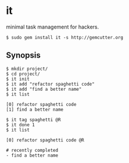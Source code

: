 it
==

minimal task management for hackers.

    $ sudo gem install it -s http://gemcutter.org

Synopsis
--------

    $ mkdir project/
    $ cd project/
    $ it init
    $ it add "refactor spaghetti code"
    $ it add "find a better name"
    $ it list

    [0] refactor spaghetti code
    [1] find a better name
    
    $ it tag spaghetti @R
    $ it done 1
    $ it list

    [0] refactor spaghetti code @R
    
    # recently completed
    - find a better name



